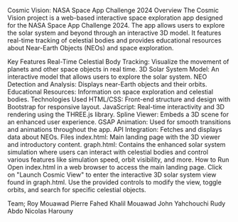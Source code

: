Cosmic Vision: NASA Space App Challenge 2024
Overview
The Cosmic Vision project is a web-based interactive space exploration app designed for the NASA Space App Challenge 2024. The app allows users to explore the solar system and beyond through an interactive 3D model. It features real-time tracking of celestial bodies and provides educational resources about Near-Earth Objects (NEOs) and space exploration.

Key Features
Real-Time Celestial Body Tracking: Visualize the movement of planets and other space objects in real time.
3D Solar System Model: An interactive model that allows users to explore the solar system.
NEO Detection and Analysis: Displays near-Earth objects and their orbits.
Educational Resources: Information on space exploration and celestial bodies.
Technologies Used
HTML/CSS: Front-end structure and design with Bootstrap for responsive layout.
JavaScript: Real-time interactivity and 3D rendering using the THREE.js library.
Spline Viewer: Embeds a 3D scene for an enhanced user experience.
GSAP Animation: Used for smooth transitions and animations throughout the app.
API Integration: Fetches and displays data about NEOs.
Files
index.html: Main landing page with the 3D viewer and introductory content.
graph.html: Contains the enhanced solar system simulation where users can interact with celestial bodies and control various features like simulation speed, orbit visibility, and more.
How to Run
Open index.html in a web browser to access the main landing page.
Click on "Launch Cosmic View" to enter the interactive 3D solar system view found in graph.html.
Use the provided controls to modify the view, toggle orbits, and search for specific celestial objects.

Team;
Roy Mouawad
Pierre Fahed
Khalil Mouawad
John Yahchouchi
Rudy Abdo
Nicolas Harouny
